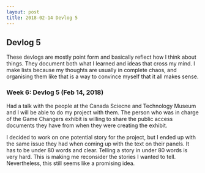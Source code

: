 ```yaml
---
layout: post
title: 2018-02-14 Devlog 5
---
```


## Devlog 5

These devlogs are mostly point form and basically reflect how I think about things. They document both what I learned and ideas that cross my mind. I make lists because my thoughts are usually in complete chaos, and organising them like that is a way to convince myself that it all makes sense.

### Week 6: Devlog 5 (Feb 14, 2018)

Had a talk with the people at the Canada Sciecne and Technology Museum and I will be able to do my project with them. The person who was in charge of the Game Changers exhibit is willing to share the public access documents they have from when they were creating the exhibit. 

I decided to work on one potential story for the project, but I ended up with the same issue they had when coming up with the text on their panels. It has to be under 80 words and clear. Telling a story in under 80 words is very hard. This is making me reconsider the stories I wanted to tell. Nevertheless, this still seems like a promising idea.
